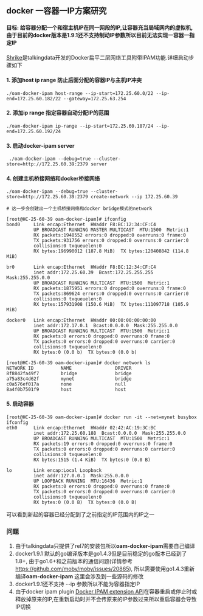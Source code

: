 ## docker 一容器一IP方案研究

#### 目标: 给容器分配一个和宿主机IP在同一网段的IP,让容器充当局域网内的虚拟机, 由于目前的docker版本是1.9.1还不支持制动IP参数所以目前无法实现一容器一指定IP

[Shrike](https://github.com/TalkingData/Shrike)是talkingdata开发的Docker扁平二层网络工具附带IPAM功能.详细启动步骤如下

#### 1. 添加host ip range 防止后面分配的容器IP与主机IP冲突
```
./oam-docker-ipam host-range --ip-start=172.25.60.0/22 --ip-end=172.25.60.182/22 --gateway=172.25.63.254
```

#### 2. 添加ip range 指定容器自动分配IP的范围
```
./oam-docker-ipam ip-range --ip-start=172.25.60.187/24 --ip-end=172.25.60.192/24
```

#### 3. 启动docker-ipam server
```
 ./oam-docker-ipam --debug=true --cluster-store=http://172.25.60.39:2379 server
```

#### 4. 创建主机桥接网络和docker桥接网络
```
./oam-docker-ipam --debug=true --cluster-store=http://172.25.60.39:2379 create-network --ip 172.25.60.39

# 这一步会创建出一个主机桥接网络和docker bridge模式的network

[root@HC-25-60-39 oam-docker-ipam]# ifconfig
bond0     Link encap:Ethernet  HWaddr F8:BC:12:34:CF:C4
          UP BROADCAST RUNNING MASTER MULTICAST  MTU:1500  Metric:1
          RX packets:1948552 errors:0 dropped:0 overruns:0 frame:0
          TX packets:931756 errors:0 dropped:0 overruns:0 carrier:0
          collisions:0 txqueuelen:0
          RX bytes:196990012 (187.8 MiB)  TX bytes:120408842 (114.8 MiB)

br0       Link encap:Ethernet  HWaddr F8:BC:12:34:CF:C4
          inet addr:172.25.60.39  Bcast:172.25.255.255  Mask:255.255.0.0
          UP BROADCAST RUNNING MULTICAST  MTU:1500  Metric:1
          RX packets:1875951 errors:0 dropped:0 overruns:0 frame:0
          TX packets:869624 errors:0 dropped:0 overruns:0 carrier:0
          collisions:0 txqueuelen:0
          RX bytes:157931908 (150.6 MiB)  TX bytes:111097718 (105.9 MiB)

docker0   Link encap:Ethernet  HWaddr 00:00:00:00:00:00
          inet addr:172.17.0.1  Bcast:0.0.0.0  Mask:255.255.0.0
          UP BROADCAST RUNNING MULTICAST  MTU:1500  Metric:1
          RX packets:0 errors:0 dropped:0 overruns:0 frame:0
          TX packets:0 errors:0 dropped:0 overruns:0 carrier:0
          collisions:0 txqueuelen:0
          RX bytes:0 (0.0 b)  TX bytes:0 (0.0 b)
          
[root@HC-25-60-39 oam-docker-ipam]# docker network ls
NETWORK ID          NAME                DRIVER
8f8842fa49f7        bridge              bridge
a75a83c4d62f        mynet               bridge
c0a576ef017a        none                null
8a4f0b7501f9        host                host
```

#### 5. 启动容器
```
[root@HC-25-60-39 oam-docker-ipam]# docker run -it --net=mynet busybox ifconfig
eth0      Link encap:Ethernet  HWaddr 02:42:AC:19:3C:BC
          inet addr:172.25.60.188  Bcast:0.0.0.0  Mask:255.255.0.0
          UP BROADCAST RUNNING MULTICAST  MTU:1500  Metric:1
          RX packets:19 errors:0 dropped:0 overruns:0 frame:0
          TX packets:0 errors:0 dropped:0 overruns:0 carrier:0
          collisions:0 txqueuelen:0
          RX bytes:1515 (1.4 KiB)  TX bytes:0 (0.0 B)

lo        Link encap:Local Loopback
          inet addr:127.0.0.1  Mask:255.0.0.0
          UP LOOPBACK RUNNING  MTU:16436  Metric:1
          RX packets:0 errors:0 dropped:0 overruns:0 frame:0
          TX packets:0 errors:0 dropped:0 overruns:0 carrier:0
          collisions:0 txqueuelen:0
          RX bytes:0 (0.0 B)  TX bytes:0 (0.0 B)
```

可以看到新起的容器已经分配到了之前指定的IP范围内的IP之一


### 问题

1. 由于talkingdata只提供了rel7的安装包所以**oam-docker-ipam**需要自己编译
2. docker1.9.1 默认的go编译版本是go1.4.3但是目前稳定的go版本已经到了1.8+, 由于go1.6+和之前版本的通信问题(详情参考 https://github.com/moby/moby/issues/20865), 所以需要使用go1.4.3重新编译**oam-docker-ipam** 这里会涉及到一些源码的修改
3. docker1.9.1还不支持 --ip 参数所以不能为容器指定IP
4. 由于docker ipam plugin [Docker IPAM extension API](https://github.com/docker/go-plugins-helpers/tree/master/ipam)在容器重启或停止时或释放掉原来的IP,在重新启动时并不会传原来的IP参数过来所以重启容器会导致IP切换